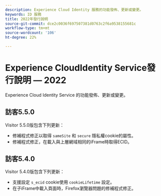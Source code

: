 ```yaml
---
description: Experience Cloud Identity 服務的功能發佈、更新或變更。
keywords: ID 服務
title: 2022年發行說明
source-git-commit: dce2c0036f697507381d0763c2f6a9538155681c
workflow-type: tm+mt
source-wordcount: '106'
ht-degree: 22%

---
```


# Experience CloudIdentity Service發行說明 — 2022

Experience Cloud Identity Service 的功能發佈、更新或變更。

## 訪客5.5.0

Visitor 5.5.0版包含下列更新：

* 修補程式修正以取得 `sameSite` 和 `secure` 隱私權cookie的屬性。
* 修補程式修正，在載入與上層網域相同的iFrame時取得ECID。

## 訪客5.4.0

Visitor 5.4.0版包含下列更新：

* 支援設定 `s_ecid` cookie使用 `cookieLifetime` 設定。
* 在子iFrame中載入頁面時，Firefox瀏覽器問題的修補程式修正。